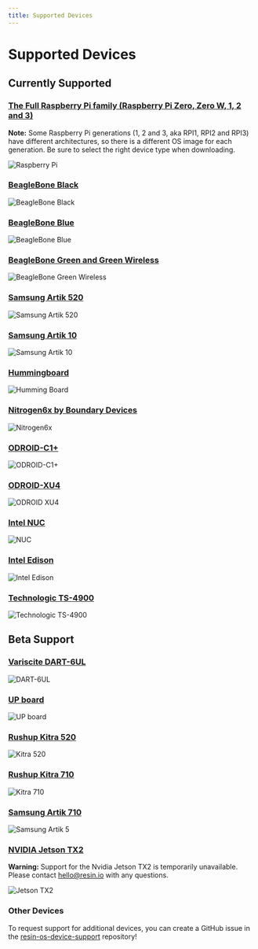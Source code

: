 ```yaml
---
title: Supported Devices
---
```


# Supported Devices

## Currently Supported

### [The Full Raspberry Pi family (Raspberry Pi Zero, Zero W, 1, 2 and 3)](https://www.raspberrypi.org/products/)

__Note:__ Some Raspberry Pi generations (1, 2 and 3, aka RPI1, RPI2 and RPI3) have different architectures, so there is a different OS image for each generation. Be sure to select the right device type when downloading.

![Raspberry Pi](/img/rpi_b_plus.jpg)

### [BeagleBone Black](http://beagleboard.org/black)

![BeagleBone Black](/img/bbb.jpg)

### [BeagleBone Blue](http://beagleboard.org/blue)

![BeagleBone Blue](/img/beaglebone/beagle-blue.png)

### [BeagleBone Green and Green Wireless](http://www.seeedstudio.com/wiki/SeeedStudio_BeagleBone_Green_Wireless)

![BeagleBone Green Wireless](/img/beaglebone-green-wireless.jpg)

### [Samsung Artik 520](https://www.artik.io/modules/artik-520/)

![Samsung Artik 520](/img/artik5/samsung-artik-5.jpg)

### [Samsung Artik 10](https://www.artik.io/modules/overview/artik-10/)

![Samsung Artik 10](/img/artik10/samsung-artik-10.jpg)

### [Hummingboard](http://www.solid-run.com/products/hummingboard/)

![Humming Board](/img/hummingBoard.png)

### [Nitrogen6x by Boundary Devices](http://boundarydevices.com/product/nitrogen6x-board-imx6-arm-cortex-a9-sbc/)

![Nitrogen6x](/img/nitrogen6x.jpg)

### [ODROID-C1+](http://www.hardkernel.com/main/products/prdt_info.php?g_code=G143703355573)

![ODROID-C1+](/img/odroidC1Board.jpg)

### [ODROID-XU4](http://www.hardkernel.com/main/products/prdt_info.php?g_code=G143452239825&tab_idx=1)

![ODROID XU4](/img/odroidXUBoard.jpg)

### [Intel NUC](http://www.intel.com/content/www/us/en/nuc/overview.html)

![NUC](/img/nuc.jpg)

### [Intel Edison](http://www.intel.com/content/www/us/en/do-it-yourself/edison.html)

![Intel Edison](/img/edison.jpg)

### [Technologic TS-4900](https://www.embeddedarm.com/products/TS-4900)

![Technologic TS-4900](/img/ts-4900.jpg)

## Beta Support

### [Variscite DART-6UL](http://www.variscite.com/products/system-on-module-som/cortex-a7/dart-6ul-freescale-imx-6ul)

![DART-6UL](/img/dart6ul.jpg)

### [UP board](http://www.up-board.org/up/)

![UP board](/img/up-board/up-board.png)

### [Rushup Kitra 520](https://www.rushup.tech/kitra520/)

![Kitra 520](/img/kitra/520.png)

### [Rushup Kitra 710](https://www.rushup.tech/kitra710/)

![Kitra 710](/img/kitra/710.png)

### [Samsung Artik 710](https://www.artik.io/modules/artik-710/)

![Samsung Artik 5](/img/artik710/A710.jpg)

### [NVIDIA Jetson TX2](https://developer.nvidia.com/embedded/buy/jetson-tx2)

__Warning:__ Support for the Nvidia Jetson TX2 is temporarily unavailable. Please contact hello@resin.io with any questions.

![Jetson TX2](/img/jetson-tx2.png)

### Other Devices

To request support for additional devices, you can create a GitHub issue in the
[resin-os-device-support](https://github.com/resin-os/resin-os-device-support)
repository!
